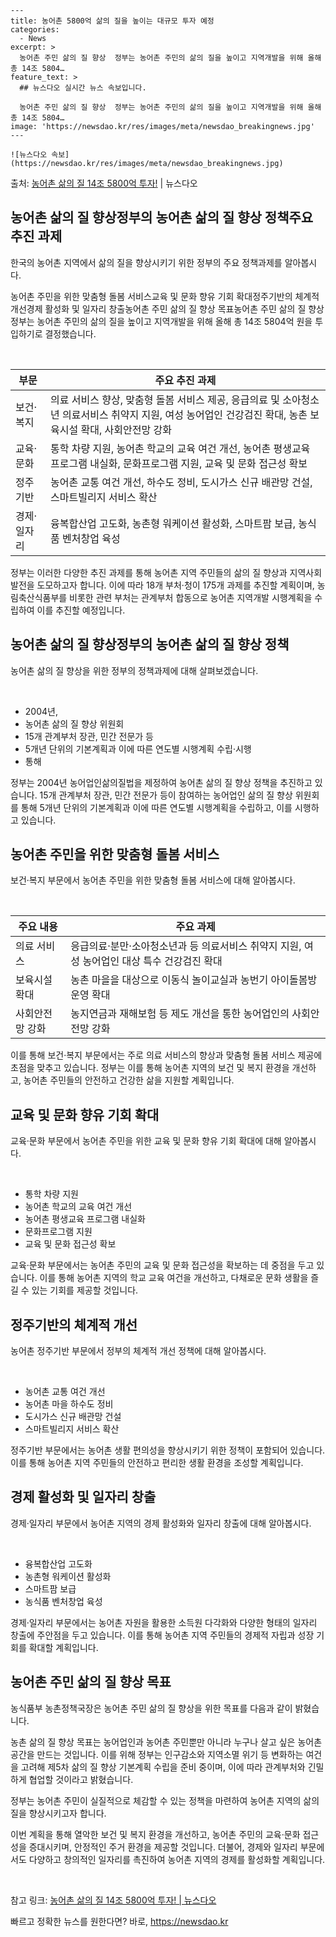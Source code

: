     ---
    title: 농어촌 5800억 삶의 질을 높이는 대규모 투자 예정
    categories:
      - News
    excerpt: >
      농어촌 주민 삶의 질 향상  정부는 농어촌 주민의 삶의 질을 높이고 지역개발을 위해 올해 총 14조 5804…
    feature_text: >
      ## 뉴스다오 실시간 뉴스 속보입니다.
    
      농어촌 주민 삶의 질 향상  정부는 농어촌 주민의 삶의 질을 높이고 지역개발을 위해 올해 총 14조 5804…
    image: 'https://newsdao.kr/res/images/meta/newsdao_breakingnews.jpg'
    ---
    
    ![뉴스다오 속보](https://newsdao.kr/res/images/meta/newsdao_breakingnews.jpg)

<p>출처: <a href="https://newsdao.kr/4579" rel="dofollow">농어촌 삶의 질 14조 5800억 투자!</a> | 뉴스다오</p>

<h2 data-ke-size="size26">농어촌 삶의 질 향상정부의 농어촌 삶의 질 향상 정책주요 추진 과제</h2>
한국의 농어촌 지역에서 삶의 질을 향상시키기 위한 정부의 주요 정책과제를 알아봅시다.

<p data-ke-size="size16">농어촌 주민을 위한 맞춤형 돌봄 서비스교육 및 문화 향유 기회 확대정주기반의 체계적 개선경제 활성화 및 일자리 창출농어촌 주민 삶의 질 향상 목표농어촌 주민 삶의 질 향상정부는 농어촌 주민의 삶의 질을 높이고 지역개발을 위해 올해 총 14조 5804억 원을 투입하기로 결정했습니다.</p>

<p data-ke-size="size16">&nbsp;</p>

<table>
<thead>
<tr>
<th>부문</th>
<th>주요 추진 과제</th>
</tr>
</thead>
<tbody>
<tr>
<td>보건·복지</td>
<td>의료 서비스 향상, 맞춤형 돌봄 서비스 제공, 응급의료 및 소아청소년 의료서비스 취약지 지원, 여성 농어업인 건강검진 확대, 농촌 보육시설 확대, 사회안전망 강화</td>
</tr>
<tr>
<td>교육·문화</td>
<td>통학 차량 지원, 농어촌 학교의 교육 여건 개선, 농어촌 평생교육 프로그램 내실화, 문화프로그램 지원, 교육 및 문화 접근성 확보</td>
</tr>
<tr>
<td>정주기반</td>
<td>농어촌 교통 여건 개선, 하수도 정비, 도시가스 신규 배관망 건설, 스마트빌리지 서비스 확산</td>
</tr>
<tr>
<td>경제·일자리</td>
<td>융복합산업 고도화, 농촌형 워케이션 활성화, 스마트팜 보급, 농식품 벤처창업 육성</td>
</tr>
</tbody>
</table>

<p data-ke-size="size16">정부는 이러한 다양한 추진 과제를 통해 농어촌 지역 주민들의 삶의 질 향상과 지역사회 발전을 도모하고자 합니다. 이에 따라 18개 부처·청이 175개 과제를 추진할 계획이며, 농림축산식품부를 비롯한 관련 부처는 관계부처 합동으로 농어촌 지역개발 시행계획을 수립하여 이를 추진할 예정입니다.</p>

<h2 data-ke-size="size26">농어촌 삶의 질 향상정부의 농어촌 삶의 질 향상 정책</h2>
농어촌 삶의 질 향상을 위한 정부의 정책과제에 대해 살펴보겠습니다.

<p data-ke-size="size16">&nbsp;</p>

<ul>
<li>2004년,</li>
<li>농어촌 삶의 질 향상 위원회</li>
<li>15개 관계부처 장관, 민간 전문가 등</li>
<li>5개년 단위의 기본계획과 이에 따른 연도별 시행계획 수립·시행</li>
<li>통해</li>
</ul>

<p data-ke-size="size16">정부는 2004년 농어업인삶의질법을 제정하여 농어촌 삶의 질 향상 정책을 추진하고 있습니다. 15개 관계부처 장관, 민간 전문가 등이 참여하는 농어업인 삶의 질 향상 위원회를 통해 5개년 단위의 기본계획과 이에 따른 연도별 시행계획을 수립하고, 이를 시행하고 있습니다.</p>

<h2 data-ke-size="size26">농어촌 주민을 위한 맞춤형 돌봄 서비스</h2>
보건·복지 부문에서 농어촌 주민을 위한 맞춤형 돌봄 서비스에 대해 알아봅시다.

<p data-ke-size="size16">&nbsp;</p>

<table>
<thead>
<tr>
<th>주요 내용</th>
<th>주요 과제</th>
</tr>
</thead>
<tbody>
<tr>
<td>의료 서비스</td>
<td>응급의료·분만·소아청소년과 등 의료서비스 취약지 지원, 여성 농어업인 대상 특수 건강검진 확대</td>
</tr>
<tr>
<td>보육시설 확대</td>
<td>농촌 마을을 대상으로 이동식 놀이교실과 농번기 아이돌봄방 운영 확대</td>
</tr>
<tr>
<td>사회안전망 강화</td>
<td>농지연금과 재해보험 등 제도 개선을 통한 농어업인의 사회안전망 강화</td>
</tr>
</tbody>
</table>

<p data-ke-size="size16">이를 통해 보건·복지 부문에서는 주로 의료 서비스의 향상과 맞춤형 돌봄 서비스 제공에 초점을 맞추고 있습니다. 정부는 이를 통해 농어촌 지역의 보건 및 복지 환경을 개선하고, 농어촌 주민들의 안전하고 건강한 삶을 지원할 계획입니다.</p>

<h2 data-ke-size="size26">교육 및 문화 향유 기회 확대</h2>
교육·문화 부문에서 농어촌 주민을 위한 교육 및 문화 향유 기회 확대에 대해 알아봅시다.

<p data-ke-size="size16">&nbsp;</p>

<ul>
<li>통학 차량 지원</li>
<li>농어촌 학교의 교육 여건 개선</li>
<li>농어촌 평생교육 프로그램 내실화</li>
<li>문화프로그램 지원</li>
<li>교육 및 문화 접근성 확보</li>
</ul>

<p data-ke-size="size16">교육·문화 부문에서는 농어촌 주민의 교육 및 문화 접근성을 확보하는 데 중점을 두고 있습니다. 이를 통해 농어촌 지역의 학교 교육 여건을 개선하고, 다채로운 문화 생활을 즐길 수 있는 기회를 제공할 것입니다.</p>

<h2 data-ke-size="size26">정주기반의 체계적 개선</h2>
농어촌 정주기반 부문에서 정부의 체계적 개선 정책에 대해 알아봅시다.

<p data-ke-size="size16">&nbsp;</p>

<ul>
<li>농어촌 교통 여건 개선</li>
<li>농어촌 마을 하수도 정비</li>
<li>도시가스 신규 배관망 건설</li>
<li>스마트빌리지 서비스 확산</li>
</ul>

<p data-ke-size="size16">정주기반 부문에서는 농어촌 생활 편의성을 향상시키기 위한 정책이 포함되어 있습니다. 이를 통해 농어촌 지역 주민들의 안전하고 편리한 생활 환경을 조성할 계획입니다.</p>

<h2 data-ke-size="size26">경제 활성화 및 일자리 창출</h2>
경제·일자리 부문에서 농어촌 지역의 경제 활성화와 일자리 창출에 대해 알아봅시다.

<p data-ke-size="size16">&nbsp;</p>

<ul>
<li>융복합산업 고도화</li>
<li>농촌형 워케이션 활성화</li>
<li>스마트팜 보급</li>
<li>농식품 벤처창업 육성</li>
</ul>

<p data-ke-size="size16">경제·일자리 부문에서는 농어촌 자원을 활용한 소득원 다각화와 다양한 형태의 일자리 창출에 주안점을 두고 있습니다. 이를 통해 농어촌 지역 주민들의 경제적 자립과 성장 기회를 확대할 계획입니다.</p>

<h2 data-ke-size="size26">농어촌 주민 삶의 질 향상 목표</h2>
농식품부 농촌정책국장은 농어촌 주민 삶의 질 향상을 위한 목표를 다음과 같이 밝혔습니다.

<p data-ke-size="size16">농촌 삶의 질 향상 목표는 농어업인과 농어촌 주민뿐만 아니라 누구나 살고 싶은 농어촌 공간을 만드는 것입니다. 이를 위해 정부는 인구감소와 지역소멸 위기 등 변화하는 여건을 고려해 제5차 삶의 질 향상 기본계획 수립을 준비 중이며, 이에 따라 관계부처와 긴밀하게 협업할 것이라고 밝혔습니다.</p>

<p data-ke-size="size16">정부는 농어촌 주민이 실질적으로 체감할 수 있는 정책을 마련하여 농어촌 지역의 삶의 질을 향상시키고자 합니다.</p>

<p data-ke-size="size16">이번 계획을 통해 열악한 보건 및 복지 환경을 개선하고, 농어촌 주민의 교육·문화 접근성을 증대시키며, 안정적인 주거 환경을 제공할 것입니다. 더불어, 경제와 일자리 부문에서도 다양하고 창의적인 일자리를 촉진하여 농어촌 지역의 경제를 활성화할 계획입니다.</p>

<p data-ke-size="size16">&nbsp;</p>

<p data-ke-size="size16">참고 링크: <a href="https://newsdao.kr/4579">농어촌 삶의 질 14조 5800억 투자! | 뉴스다오</a></p> 

빠르고 정확한 뉴스를 원한다면? 바로, <a href="https://newsdao.kr" rel="dofollow">https://newsdao.kr</a>


    
